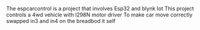 The espcarcontrol is a  project that involves 
Esp32 and blynk Iot 
This project controls a 4wd vehicle with l298N motor driver 
To make car move correctly swapped in3 and in4 on the breadbod it self
